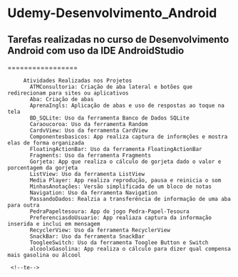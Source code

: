 # Udemy-Desenvolvimento_Android
## Tarefas realizadas no curso de Desenvolvimento Android com uso da IDE AndroidStudio
=================
<!--ts-->

         Atividades Realizadas nos Projetos
           ATMConsultoria: Criação de aba lateral e botões que redirecionam para sites ou aplicativos 
           Aba: Criação de abas 
           AprenaIngls: Aplicação de abas e uso de respostas ao toque na tela
           BD_SQLite: Uso da ferramenta Banco de Dados SQLite
           Caraoucoroa: Uso da ferramenta Random
           CardvView: Uso da ferramenta CardView
           Componentesbasicos: App realiza captura de informções e mostra elas de forma organizada
           FloatingActionBar: Uso da ferramenta FloatingActionBar
           Fragments: Uso da ferramenta Fragments
           Gorjeta: App que realiza o cálculo de gorjeta dado o valor e porcentagem da gorjeta
           ListView: Uso da ferramenta ListView
           Media Player: App realiza reprodução, pausa e reinicia o som
           MinhasAnotações: Versão simplificada de um bloco de notas
           Navigation: Uso da ferramenta Navigation
           PassandoDados: Realzia a transferência de informação de uma aba para outra
           PedraPapeltesoura: App do jogo Pedra-Papel-Tesoura
           PreferenciasdoUsuario: App realiaza captura da informação inserida e inclui em mensagem
           RecyclerView: Uso da ferramenta RecyclerView
           SnackBar: Uso da ferramenta SnackBar
           ToogleeSwitch: Uso da ferramenta Tooglee Button e Switch
           alcoolxGasolina: App realiza o cálculo para dizer qual compensa mais gasolina ou álcool 
     
     <!--te-->
